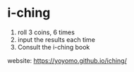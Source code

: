 # i-ching

1. roll 3 coins, 6 times
2. input the results each time
3. Consult the i-ching book

website: https://yoyomo.github.io/iching/
